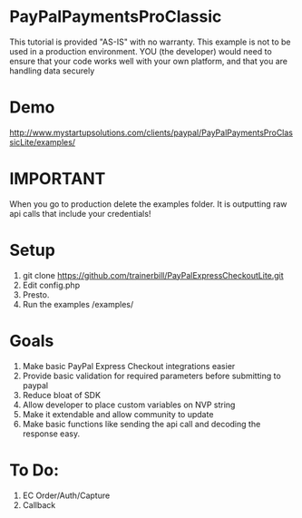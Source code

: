 PayPalPaymentsProClassic
==========================

This tutorial is provided "AS-IS" with no warranty. This example is not to be used in a production environment. YOU (the developer) would need to ensure that your code works well with your own platform, and that you are handling data securely

Demo
==========================
http://www.mystartupsolutions.com/clients/paypal/PayPalPaymentsProClassicLite/examples/

IMPORTANT
==========================
When you go to production delete the examples folder.  It is outputting raw api calls that include your credentials!

Setup
==========================
1.  git clone https://github.com/trainerbill/PayPalExpressCheckoutLite.git
2.  Edit config.php
3.  Presto.
4.  Run the examples /examples/

Goals
==========================
1.  Make basic PayPal Express Checkout integrations easier
2.  Provide basic validation for required parameters before submitting to paypal
3.  Reduce bloat of SDK
4.  Allow developer to place custom variables on NVP string
5.  Make it extendable and allow community to update
6.  Make basic functions like sending the api call and decoding the response easy.

To Do:
==========================
1.  EC Order/Auth/Capture
2.  Callback
